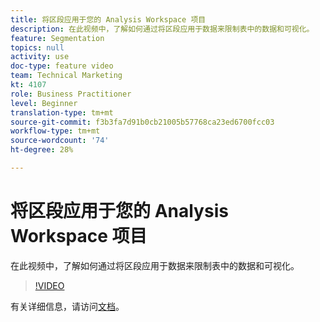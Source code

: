 ```yaml
---
title: 将区段应用于您的 Analysis Workspace 项目
description: 在此视频中，了解如何通过将区段应用于数据来限制表中的数据和可视化。
feature: Segmentation
topics: null
activity: use
doc-type: feature video
team: Technical Marketing
kt: 4107
role: Business Practitioner
level: Beginner
translation-type: tm+mt
source-git-commit: f3b3fa7d91b0cb21005b57768ca23ed6700fcc03
workflow-type: tm+mt
source-wordcount: '74'
ht-degree: 28%

---
```



# 将区段应用于您的 Analysis Workspace 项目

在此视频中，了解如何通过将区段应用于数据来限制表中的数据和可视化。

>[!VIDEO](https://video.tv.adobe.com/v/30994/?quality=12)

有关详细信息，请访问[文档](https://docs.adobe.com/content/help/en/analytics/components/segmentation/segmentation-workflow/t-seg-apply.html)。
